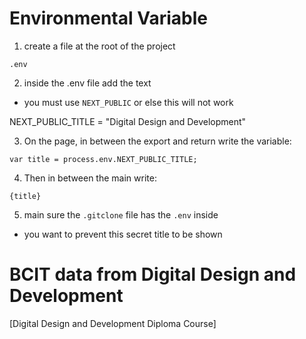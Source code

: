 # Environmental Variable

1. create a file at the root of the project
```
.env
```

2. inside the .env file add the text
- you must use `NEXT_PUBLIC` or else this will not work

NEXT_PUBLIC_TITLE = "Digital Design and Development"

3. On the page, in between the export and return write the variable:
```
var title = process.env.NEXT_PUBLIC_TITLE;
```

4. Then in between the main write:
```
{title}
```

5. main sure the `.gitclone` file has the `.env` inside
- you want to prevent this secret title to be shown 

# BCIT data from Digital Design and Development 
[Digital Design and Development Diploma Course]
